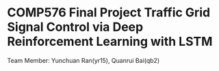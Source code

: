 # COMP576 Final Project Traffic Grid Signal Control via Deep Reinforcement Learning with LSTM
Team Member: Yunchuan Ran(yr15), Quanrui Bai(qb2)
